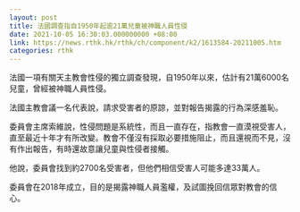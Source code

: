 ```yaml
---
layout: post
title: 法國調查指自1950年起逾21萬兒童被神職人員性侵
date: 2021-10-05 16:30:03.000000000 +08:00
link: https://news.rthk.hk/rthk/ch/component/k2/1613584-20211005.htm
categories: rthk
---
```


法國一項有關天主教會性侵的獨立調查發現，自1950年以來，估計有21萬6000名兒童，曾經被神職人員性侵。

法國主教會議一名代表說，請求受害者的原諒，並對報告揭露的行為深感羞恥。 

委員會主席索維說，性侵問題是系統性，而且一直存在，指教會一直漠視受害人，直至最近十年才有所改變。教會不僅沒有採取必要措施阻止，而且還視而不見，沒有作出報告，有時還故意讓兒童與性侵者接觸。

他說，委員會找到約2700名受害者，但他們相信受害人可能多達33萬人。

委員會在2018年成立，目的是揭露神職人員濫權，及試圖挽回信眾對教會的信心。

